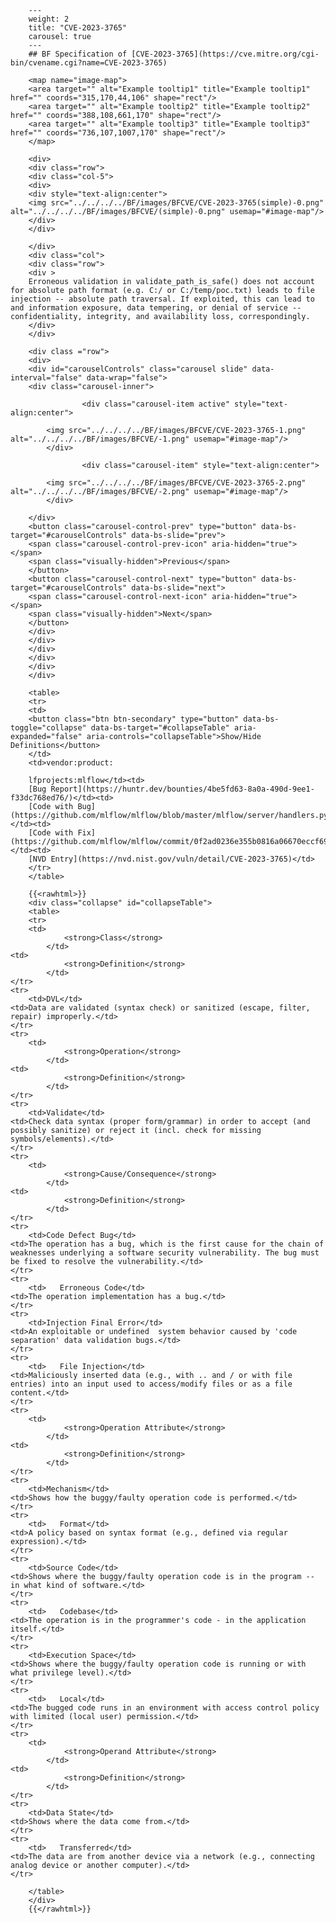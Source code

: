 
		---
		weight: 2
		title: "CVE-2023-3765"
		carousel: true
		---
		## BF Specification of [CVE-2023-3765](https://cve.mitre.org/cgi-bin/cvename.cgi?name=CVE-2023-3765) 

		<map name="image-map">
		<area target="" alt="Example tooltip1" title="Example tooltip1" href="" coords="315,170,44,106" shape="rect"/>
		<area target="" alt="Example tooltip2" title="Example tooltip2" href="" coords="388,108,661,170" shape="rect"/>
		<area target="" alt="Example tooltip3" title="Example tooltip3" href="" coords="736,107,1007,170" shape="rect"/>
		</map>

		<div>
		<div class="row">
		<div class="col-5">
		<div>
		<div style="text-align:center">
		<img src="../../../../BF/images/BFCVE/CVE-2023-3765(simple)-0.png" alt="../../../../BF/images/BFCVE/(simple)-0.png" usemap="#image-map"/>
		</div>
		</div>

		</div>
		<div class="col">
		<div class="row">
		<div >
		Erroneous validation in validate_path_is_safe() does not account for absolute path format (e.g. C:/ or C:/temp/poc.txt) leads to file injection -- absolute path traversal. If exploited, this can lead to and information exposure, data tempering, or denial of service -- confidentiality, integrity, and availability loss, correspondingly.
		</div>
		</div>

		<div class ="row">
		<div>
		<div id="carouselControls" class="carousel slide" data-interval="false" data-wrap="false">
		<div class="carousel-inner">
		
					<div class="carousel-item active" style="text-align:center">
				
			<img src="../../../../BF/images/BFCVE/CVE-2023-3765-1.png" alt="../../../../BF/images/BFCVE/-1.png" usemap="#image-map"/>
			</div>
			
					<div class="carousel-item" style="text-align:center">
				
			<img src="../../../../BF/images/BFCVE/CVE-2023-3765-2.png" alt="../../../../BF/images/BFCVE/-2.png" usemap="#image-map"/>
			</div>
			
		</div>
		<button class="carousel-control-prev" type="button" data-bs-target="#carouselControls" data-bs-slide="prev">
		<span class="carousel-control-prev-icon" aria-hidden="true"></span>
		<span class="visually-hidden">Previous</span>
		</button>
		<button class="carousel-control-next" type="button" data-bs-target="#carouselControls" data-bs-slide="next">
		<span class="carousel-control-next-icon" aria-hidden="true"></span>
		<span class="visually-hidden">Next</span>
		</button>
		</div>
		</div>
		</div>
		</div>
		</div>
		</div>

		<table>
		<tr>
		<td>
		<button class="btn btn-secondary" type="button" data-bs-toggle="collapse" data-bs-target="#collapseTable" aria-expanded="false" aria-controls="collapseTable">Show/Hide Definitions</button>
		</td>
		<td>vendor:product:

		lfprojects:mlflow</td><td>
		[Bug Report](https://huntr.dev/bounties/4be5fd63-8a0a-490d-9ee1-f33dc768ed76/)</td><td>
		[Code with Bug](https://github.com/mlflow/mlflow/blob/master/mlflow/server/handlers.py)</td><td>
		[Code with Fix](https://github.com/mlflow/mlflow/commit/0f2ad0236e355b0816a06670eccf69f57551fa2d)</td><td>
		[NVD Entry](https://nvd.nist.gov/vuln/detail/CVE-2023-3765)</td>
		</tr>
		</table>

		{{<rawhtml>}}
		<div class="collapse" id="collapseTable">
		<table>
		<tr>
		<td>
				<strong>Class</strong>
			</td>
	<td>
				<strong>Definition</strong>
			</td>
	</tr>
	<tr>
		<td>DVL</td>
	<td>Data are validated (syntax check) or sanitized (escape, filter, repair) improperly.</td>
	</tr>
	<tr>
		<td>
				<strong>Operation</strong>
			</td>
	<td>
				<strong>Definition</strong>
			</td>
	</tr>
	<tr>
		<td>Validate</td>
	<td>Check data syntax (proper form/grammar) in order to accept (and possibly sanitize) or reject it (incl. check for missing symbols/elements).</td>
	</tr>
	<tr>
		<td>
				<strong>Cause/Consequence</strong>
			</td>
	<td>
				<strong>Definition</strong>
			</td>
	</tr>
	<tr>
		<td>Code Defect Bug</td>
	<td>The operation has a bug, which is the first cause for the chain of weaknesses underlying a software security vulnerability. The bug must be fixed to resolve the vulnerability.</td>
	</tr>
	<tr>
		<td>   Erroneous Code</td>
	<td>The operation implementation has a bug.</td>
	</tr>
	<tr>
		<td>Injection Final Error</td>
	<td>An exploitable or undefined  system behavior caused by 'code separation' data validation bugs.</td>
	</tr>
	<tr>
		<td>   File Injection</td>
	<td>Maliciously inserted data (e.g., with .. and / or with file entries) into an input used to access/modify files or as a file content.</td>
	</tr>
	<tr>
		<td>
				<strong>Operation Attribute</strong>
			</td>
	<td>
				<strong>Definition</strong>
			</td>
	</tr>
	<tr>
		<td>Mechanism</td>
	<td>Shows how the buggy/faulty operation code is performed.</td>
	</tr>
	<tr>
		<td>   Format</td>
	<td>A policy based on syntax format (e.g., defined via regular expression).</td>
	</tr>
	<tr>
		<td>Source Code</td>
	<td>Shows where the buggy/faulty operation code is in the program -- in what kind of software.</td>
	</tr>
	<tr>
		<td>   Codebase</td>
	<td>The operation is in the programmer's code - in the application itself.</td>
	</tr>
	<tr>
		<td>Execution Space</td>
	<td>Shows where the buggy/faulty operation code is running or with what privilege level).</td>
	</tr>
	<tr>
		<td>   Local</td>
	<td>The bugged code runs in an environment with access control policy with limited (local user) permission.</td>
	</tr>
	<tr>
		<td>
				<strong>Operand Attribute</strong>
			</td>
	<td>
				<strong>Definition</strong>
			</td>
	</tr>
	<tr>
		<td>Data State</td>
	<td>Shows where the data come from.</td>
	</tr>
	<tr>
		<td>   Transferred</td>
	<td>The data are from another device via a network (e.g., connecting analog device or another computer).</td>
	</tr>
	
		</table>
		</div>
		{{</rawhtml>}}
	